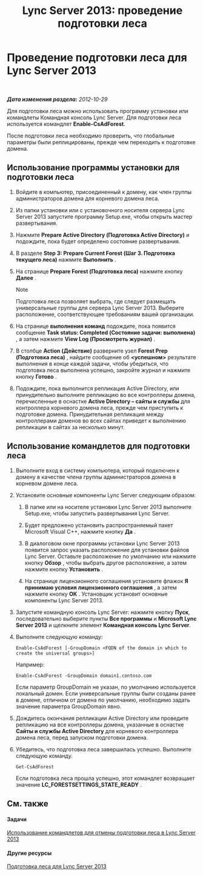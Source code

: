 ﻿---
title: 'Lync Server 2013: проведение подготовки леса'
TOCTitle: Проведение подготовки леса
ms:assetid: 9d62f7be-bcfe-421d-8d8a-225567102a35
ms:mtpsurl: https://technet.microsoft.com/ru-ru/library/Gg412732(v=OCS.15)
ms:contentKeyID: 49310674
ms.date: 05/19/2016
mtps_version: v=OCS.15
ms.translationtype: HT
---

# Проведение подготовки леса для Lync Server 2013

 

_**Дата изменения раздела:** 2012-10-29_

Для подготовки леса можно использовать программу установки или командлеты Командная консоль Lync Server. Для подготовки леса используется командлет **Enable-CsAdForest**.

После подготовки леса необходимо проверить, что глобальные параметры были реплицированы, прежде чем переходить к подготовке домена.

## Использование программы установки для подготовки леса

1.  Войдите в компьютер, присоединенный к домену, как член группы администраторов домена для корневого домена леса.

2.  Из папки установки или с установочного носителя сервера Lync Server 2013 запустите программу Setup.exe, чтобы открыть мастер развертывания.

3.  Нажмите **Prepare Active Directory (Подготовка Active Directory)** и подождите, пока будет определено состояние развертывания.

4.  В разделе **Step 3: Prepare Current Forest (Шаг 3. Подготовка текущего леса)** нажмите **Выполнить** .

5.  На странице **Prepare Forest (Подготовка леса)** нажмите кнопку **Далее** .
    
    > [!note]  
    > Подготовка леса позволяет выбрать, где следует размещать универсальные группы для сервера Lync Server 2013. Выберите расположение, соответствующее требованиям вашей организации.

6.  На странице **выполнения команд** подождите, пока появится сообщение **Task status: Completed (Состояние задачи: выполнена)** , а затем нажмите **View Log (Просмотреть журнал)** .

7.  В столбце **Action (Действие)** разверните узел **Forest Prep (Подготовка леса)** , найдите сообщение об **\<успешном\>** результате выполнения в конце каждой задачи, чтобы убедиться, что подготовка леса выполнена успешно, закройте журнал и нажмите кнопку **Готово** .

8.  Подождите, пока выполнится репликация Active Directory, или принудительно выполните репликацию во все контроллеры домена, перечисленные в оснастке **Active Directory – сайты и службы** для контроллера корневого домена леса, прежде чем приступить к подготовке домена. Принудительная репликация между контроллерами доменов во всех сайтах приведет к выполнению репликации в сайтах за несколько минут.

## Использование командлетов для подготовки леса

1.  Выполните вход в систему компьютера, который подключен к домену в качестве члена группы администраторов домена в корневом домене леса.

2.  Установите основные компоненты Lync Server следующим образом:
    
    1.  В папке или на носителе установки Lync Server 2013 выполните Setup.exe, чтобы запустить развертывания Lync Server.
    
    2.  Будет предложено установить распространяемый пакет Microsoft Visual C++, нажмите кнопку **Да** .
    
    3.  В диалоговом окне программы установки Lync Server 2013 появится запрос указать расположение для установки файлов Lync Server. Оставьте расположение по умолчанию или нажмите кнопку **Обзор** , чтобы выбрать другое расположение, а затем нажмите кнопку **Установить** .
    
    4.  На странице лицензионного соглашения установите флажок **Я принимаю условия лицензионного соглашения** , а затем нажмите кнопку **ОК** . Установщик установит основные компоненты Lync Server 2013.

3.  Запустите командную консоль Lync Server: нажмите кнопку **Пуск**, последовательно выберите пункты **Все программы** и **Microsoft Lync Server 2013** и щелкните элемент **Командная консоль Lync Server**.

4.  Выполните следующую команду:
    
        Enable-CsAdForest [-GroupDomain <FQDN of the domain in which to create the universal groups>]
    
    Например:
    
        Enable-CsAdForest -GroupDomain domain1.contoso.com 
    
    Если параметр GroupDomain не указан, по умолчанию используется локальный домен. Если универсальные группы были созданы ранее в домене, отличном от домена по умолчанию, необходимо задать значение параметра GroupDomain явно.

5.  Дождитесь окончания репликации Active Directory или проведите репликацию на все контроллеры домена, указанные в оснастке **Сайты и службы Active Directory** для корневого контроллера домена леса, перед запуском подготовки домена.

6.  Убедитесь, что подготовка леса завершилась успешно. Выполните следующую команду.
    
        Get-CsAdForest 
    
    Если подготовка леса прошла успешно, этот командлет возвращает значение **LC\_FORESTSETTINGS\_STATE\_READY** .

## См. также

#### Задачи

[Использование командлетов для отмены подготовки леса в Lync Server 2013](lync-server-2013-using-cmdlets-to-reverse-forest-preparation.md)  

#### Другие ресурсы

[Подготовка леса для Lync Server 2013](lync-server-2013-preparing-the-forest.md)

